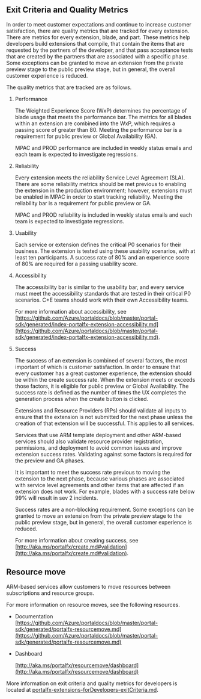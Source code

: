 
<a name="portalfxExtensionsForProgramManagersExitCriteria"></a>
<!-- link to this document is [portalfx-extensions-forProgramManagers-exitCriteria.md]()
-->

## Exit Criteria and Quality Metrics

In order to meet customer expectations and continue to increase customer satisfaction, there are quality metrics that are tracked for every extension. There are metrics for every extension, blade, and part.  These metrics help developers build extensions that compile, that contain the items that are requested by the partners of the developer, and that pass acceptance tests that are created by the partners that are associated with a specific phase. Some exceptions can be granted to move an extension from the private preview stage to the public preview stage, but in general, the overall customer experience is reduced.

The quality metrics that are tracked are as follows.
<!-- TODO:  Each of the following sections should have a "for more information" link, like maybe an external link -->
<!-- TODO:  Is there a link to information about the weekly status email for MPAC and PROD reliability?? -->
<!-- TODO:  For more information on how to define scenarios, see   -->
<!-- TODO:  portalfx-create.md has a section named Validation, but it does not have a link.     -->

1.	Performance

    The Weighted Experience Score (WxP) determines the percentage of blade usage that meets the performance bar. The metrics for all blades within an extension are combined into the WxP, which requires a passing score of greater than 80. Meeting the performance bar is a requirement for public preview or Global Availability (GA).

    MPAC and PROD performance are included in weekly status emails and each team is expected to investigate regressions.


1.	Reliability

    Every extension meets the reliability Service Level Agreement (SLA). There are some reliability metrics should be met previous to enabling the extension in the production environment; however, extensions must be enabled in MPAC in order to start tracking reliability. Meeting the reliability bar is a requirement for public preview or GA.

    MPAC and PROD reliability is included in weekly status emails and each team is expected to investigate regressions.


1.	Usability

    Each service or extension defines the critical P0 scenarios for their business. The extension is tested using these usability scenarios, with at least ten participants. A  success rate of 80% and an experience score of 80% are required for a passing usability score.


1.	Accessibility

    The accessibility bar is similar to the usability bar, and every service must meet the accessibility standards that are tested in their critical P0 scenarios. C+E teams should work with their own Accessibility teams. 
    
    For more information about accessibility, see [https://github.com/Azure/portaldocs/blob/master/portal-sdk/generated/index-portalfx-extension-accessibility.md](https://github.com/Azure/portaldocs/blob/master/portal-sdk/generated/index-portalfx-extension-accessibility.md).
    
1.	Success
    
    The success of an extension is combined of several factors, the most important of which is customer satisfaction. In order to ensure that every customer has a great customer experience, the extension should be within the create success rate.  When the extension meets or exceeds those factors, it is eligible for public preview or Global Availability. The success rate is defined as the number of times the UX completes the generation process when the create button is clicked.
     
    Extensions and Resource Providers (RPs) should validate all inputs to ensure that the extension is not submitted for the next phase unless the creation of that extension will be successful. This applies to all services.

    Services that use ARM template deployment and other ARM-based services should also validate resource provider registration, permissions, and deployment to avoid common issues and improve extension success rates. Validating against some factors is required for the preview and GA phases.

    It is important to meet the success rate previous to moving the extension to the next phase, because various phases are associated with service level agreements and other items that are affected if an extension does not work.  For example, blades with a success rate below 99% will result in sev 2 incidents.

    Success rates are a non-blocking requirement.  Some exceptions can be granted to move an extension from the private preview stage to the public preview stage, but in general, the overall customer experience is reduced.
   
    For more information about creating success, see [http://aka.ms/portalfx/create.md#validation](http://aka.ms/portalfx/create.md#validation).


## Resource move

ARM-based services allow customers to move resources between subscriptions and resource groups.

For more information on resource moves, see the following resources.
    
* Documentation 
    [https://github.com/Azure/portaldocs/blob/master/portal-sdk/generated/portalfx-resourcemove.md](https://github.com/Azure/portaldocs/blob/master/portal-sdk/generated/portalfx-resourcemove.md)
	
* Dashboard
        
    [http://aka.ms/portalfx/resourcemove/dashboard](http://aka.ms/portalfx/resourcemove/dashboard)

More information on exit criteria and quality metrics for developers is located at [portalfx-extensions-forDevelopers-exitCriteria.md](portalfx-extensions-forDevelopers-exitCriteria.md).